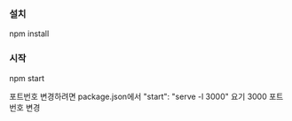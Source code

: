 ### 설치

npm install

### 시작

npm start

포트번호 변경하려면 package.json에서 "start": "serve -l 3000" 요기 3000 포트 번호 변경
